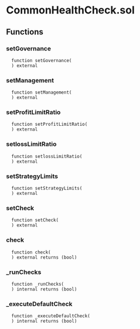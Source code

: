 # CommonHealthCheck.sol

## Functions

### setGovernance

```solidity
  function setGovernance(
  ) external
```

### setManagement

```solidity
  function setManagement(
  ) external
```

### setProfitLimitRatio

```solidity
  function setProfitLimitRatio(
  ) external
```

### setlossLimitRatio

```solidity
  function setlossLimitRatio(
  ) external
```

### setStrategyLimits

```solidity
  function setStrategyLimits(
  ) external
```

### setCheck

```solidity
  function setCheck(
  ) external
```

### check

```solidity
  function check(
  ) external returns (bool)
```

### _runChecks

```solidity
  function _runChecks(
  ) internal returns (bool)
```

### _executeDefaultCheck

```solidity
  function _executeDefaultCheck(
  ) internal returns (bool)
```
